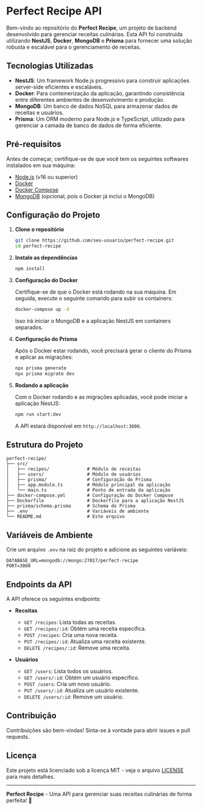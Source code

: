 # Perfect Recipe API

Bem-vindo ao repositório do **Perfect Recipe**, um projeto de backend desenvolvido para gerenciar receitas culinárias. Esta API foi construída utilizando **NestJS**, **Docker**, **MongoDB** e **Prisma** para fornecer uma solução robusta e escalável para o gerenciamento de receitas.

## Tecnologias Utilizadas

- **NestJS**: Um framework Node.js progressivo para construir aplicações server-side eficientes e escaláveis.
- **Docker**: Para conteinerização da aplicação, garantindo consistência entre diferentes ambientes de desenvolvimento e produção.
- **MongoDB**: Um banco de dados NoSQL para armazenar dados de receitas e usuários.
- **Prisma**: Um ORM moderno para Node.js e TypeScript, utilizado para gerenciar a camada de banco de dados de forma eficiente.

## Pré-requisitos

Antes de começar, certifique-se de que você tem os seguintes softwares instalados em sua máquina:

- [Node.js](https://nodejs.org/) (v16 ou superior)
- [Docker](https://www.docker.com/)
- [Docker Compose](https://docs.docker.com/compose/)
- [MongoDB](https://www.mongodb.com/) (opcional, pois o Docker já inclui o MongoDB)

## Configuração do Projeto

1. **Clone o repositório**

   ```bash
   git clone https://github.com/seu-usuario/perfect-recipe.git
   cd perfect-recipe
   ```

2. **Instale as dependências**

   ```bash
   npm install
   ```

3. **Configuração do Docker**

   Certifique-se de que o Docker está rodando na sua máquina. Em seguida, execute o seguinte comando para subir os containers:

   ```bash
   docker-compose up -d
   ```

   Isso irá iniciar o MongoDB e a aplicação NestJS em containers separados.

4. **Configuração do Prisma**

   Após o Docker estar rodando, você precisará gerar o cliente do Prisma e aplicar as migrações:

   ```bash
   npx prisma generate
   npx prisma migrate dev
   ```

5. **Rodando a aplicação**

   Com o Docker rodando e as migrações aplicadas, você pode iniciar a aplicação NestJS:

   ```bash
   npm run start:dev
   ```

   A API estará disponível em `http://localhost:3000`.

## Estrutura do Projeto

```
perfect-recipe/
├── src/
│   ├── recipes/              # Módulo de receitas
│   ├── users/                # Módulo de usuários
│   ├── prisma/               # Configuração do Prisma
│   ├── app.module.ts         # Módulo principal da aplicação
│   └── main.ts               # Ponto de entrada da aplicação
├── docker-compose.yml        # Configuração do Docker Compose
├── Dockerfile                # Dockerfile para a aplicação NestJS
├── prisma/schema.prisma      # Schema do Prisma
├── .env                      # Variáveis de ambiente
└── README.md                 # Este arquivo
```

## Variáveis de Ambiente

Crie um arquivo `.env` na raiz do projeto e adicione as seguintes variáveis:

```env
DATABASE_URL=mongodb://mongo:27017/perfect-recipe
PORT=3000
```

## Endpoints da API

A API oferece os seguintes endpoints:

- **Receitas**
  - `GET /recipes`: Lista todas as receitas.
  - `GET /recipes/:id`: Obtém uma receita específica.
  - `POST /recipes`: Cria uma nova receita.
  - `PUT /recipes/:id`: Atualiza uma receita existente.
  - `DELETE /recipes/:id`: Remove uma receita.

- **Usuários**
  - `GET /users`: Lista todos os usuários.
  - `GET /users/:id`: Obtém um usuário específico.
  - `POST /users`: Cria um novo usuário.
  - `PUT /users/:id`: Atualiza um usuário existente.
  - `DELETE /users/:id`: Remove um usuário.

## Contribuição

Contribuições são bem-vindas! Sinta-se à vontade para abrir issues e pull requests.

## Licença

Este projeto está licenciado sob a licença MIT - veja o arquivo [LICENSE](LICENSE) para mais detalhes.

---

**Perfect Recipe** - Uma API para gerenciar suas receitas culinárias de forma perfeita! 🍳